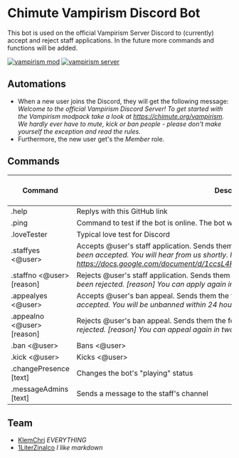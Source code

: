 # Chimute Vampirism Discord Bot
This bot is used on the official Vampirism Server Discord to (currently) accept and reject staff applications. In the future more commands and functions will be added.

[![vampirism mod](https://i.imgur.com/Oj2U8Nc.png)](https://github.com/TeamLapen/Vampirism) [![vampirism server](https://i.imgur.com/kgBP6KW.png)](https://chimute.org/vampirism)

## Automations
- When a new user joins the Discord, they will get the following message: _Welcome to the official Vampirism Discord Server! To get started with the Vampirism modpack take a look at https://chimute.org/vampirism. We hardly ever have to mute, kick or ban people - please don't make yourself the exception and read the rules._
- Furthermore, the new user get's the _Member_ role.

## Commands
| Command | Description | Permission (Role, Channel or User)|
| ------ | ------ | ------ |
| .help | Replys with this GitHub link | Everyone |
| .ping | Command to test if the bot is online. The bot will reply with _Pong!_ | Everyone |
| .loveTester | Typical love test for Discord | Everyone |
| .staffyes <@user> | Accepts @user's staff application. Sends them the following message: _Your application has been accepted. You will hear from us shortly. In the meantime, you can take a look at this: <https://docs.google.com/document/d/1ccsL4FCVgQVUcLTi82ed8raa7AZlTsUaCqBnFbZzNEk>_ | staff-forms channel |
| .staffno <@user> [reason] | Rejects @user's staff application. Sends them the following message: _Your application has been rejected. [reason] You can apply again in two weeks._ | staff-forms channel |
| .appealyes <@user> | Accepts @user's ban appeal. Sends them the following message: _Your ban appeal has been accepted. You will be unbanned within 24 hours._ | staff-forms channel |
| .appealno <@user> [reason] | Rejects @user's ban appeal. Sends them the following message: _Your ban appeal has been rejected. [reason] You can appeal again in two weeks._ | staff-forms channel |
| .ban <@user> | Bans <@user> | Admin |
| .kick <@user> | Kicks <@user> | Admin |
| .changePresence [text] | Changes the bot's "playing" status | klemchri#1337 |
| .messageAdmins [text] | Sends a message to the staff's channel | klemchri#1337 |

## Team
- [KlemChri](https://github.com/KlemChri) _EVERYTHING_
- [1LiterZinalco](https://chimute.org) _I like markdown_
